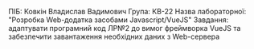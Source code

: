 ПІБ: Ковкін Владислав Вадимович 
Група: КВ-22
Назва лабораторної: "Розробка Web-додатка засобами Javascript/VueJS"
Завдання: адаптувати програмний код ЛР№2 до вимог фреймворка VueJS та забезпечити завантаження необхідних даних з Web-сервера 
